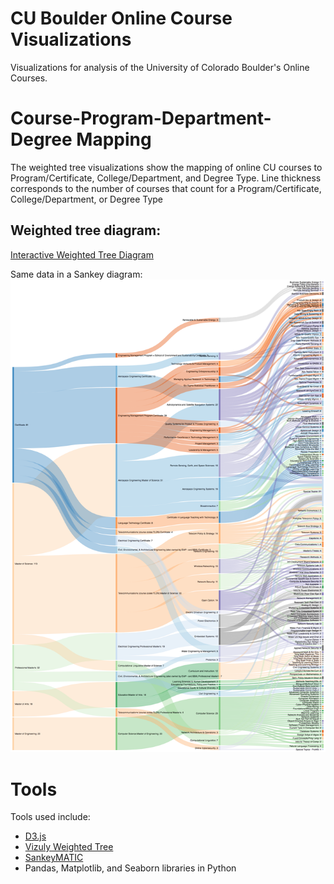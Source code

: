 # CU Boulder Online Course Visualizations
Visualizations for analysis of the University of Colorado Boulder's Online Courses.

# Course-Program-Department-Degree Mapping

The weighted tree visualizations show the mapping of online CU courses to Program/Certificate, College/Department, and Degree Type. Line thickness corresponds to the number of courses that count for a Program/Certificate, College/Department, or Degree Type

## Weighted tree diagram:
[Interactive Weighted Tree Diagram](https://jmfoster.github.io/online_course_mapping//docs/weightedtree_assett.html)

Same data in a Sankey diagram:
![sankey chart](https://github.com/jmfoster/online_course_mapping/blob/master/figures/sankey_sample3.png)


# Tools 

Tools used include:
* [D3.js](https://d3js.org)
* [Vizuly Weighted Tree](http://vizuly.io) 
* [SankeyMATIC](http://sankeymatic.com)
* Pandas, Matplotlib, and Seaborn libraries in Python 
